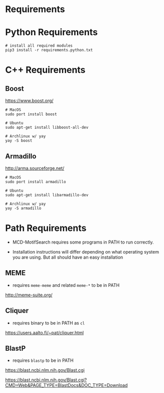 # Requirements

# Python Requirements
```{bash}
# install all required modules
pip3 install -r requirements.python.txt
```

# C++ Requirements
## Boost

https://www.boost.org/

```{bash}
# MacOS
sudo port install boost

# Ubuntu
sudo apt-get install libboost-all-dev

# Archlinux w/ yay
yay -S boost
```

## Armadillo

http://arma.sourceforge.net/

```{bash}
# MacOS
sudo port install armadillo

# Ubuntu
sudo apt-get install libarmadillo-dev

# Archlinux w/ yay
yay -S armadillo
```



# Path Requirements
* MCD-MotifSearch requires some programs in PATH to run correctly.

* Installation instructions will differ depending on what operating system you are using. But all should have an easy installation

## MEME
- requires `meme-meme` and related `meme-*` to be in PATH

http://meme-suite.org/

## Cliquer
- requires binary to be in PATH as `cl`

https://users.aalto.fi/~pat/cliquer.html

## BlastP
- requires `blastp` to be in PATH

https://blast.ncbi.nlm.nih.gov/Blast.cgi

https://blast.ncbi.nlm.nih.gov/Blast.cgi?CMD=Web&PAGE_TYPE=BlastDocs&DOC_TYPE=Download

